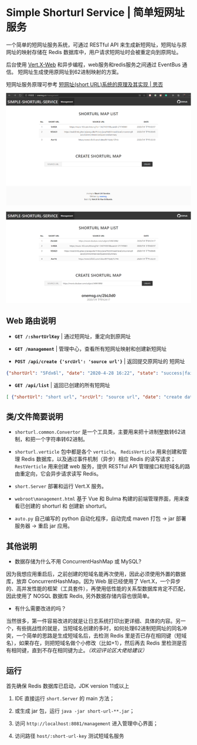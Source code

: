 # Simple Shorturl Service | 简单短网址服务

一个简单的短网址服务系统，可通过 RESTful API 来生成新短网址，短网址与原网址的映射存储在 Redis 数据库中，用户请求短网址时会被重定向到原网址。

后台使用 [Vert.X-Web](https://vertx.io/docs/vertx-web/java/) 和异步编程，web服务和redis服务之间通过 EventBus 通信。 短网址生成使用原网址到62进制映射的方案。

短网址服务原理可参考 [短网址(short URL)系统的原理及其实现 | 思否](https://segmentfault.com/a/1190000012088345)

![管理中心](screenshot/01.png)

![管理中心-创建新短域名](screenshot/02.png)

## Web 路由说明

- **`GET /:shortUrlKey`** | 通过短网址，重定向到原网址

- **`GET /management`** | 管理中心，查看所有短网址映射和创建新短网址

- **`POST /api/create {'srcUrl': 'source url'}`** | 返回提交原网址的 短网址

```json
{"shortUrl": "5Fdx6l", "date": "2020-4-28 16:22", "state": "success|fail"}
```

- **`GET /api/list`** | 返回已创建的所有短网址

```json
[ {"shortUrl": "short url", "srcUrl": "source url", "date": "create date" } ]
```

## 类/文件简要说明

- `shorturl.common.Convertor` 是一个工具类，主要用来把十进制整数转62进制，和把一个字符串转62进制。

- `shorturl.verticle` 包中都是各个 `verticle`。 `RedisVerticle` 用来创建和管理 Redis 数据库，以及通过事件机制（异步）相应 Redis 的读写请求；`RestVerticle` 用来创建 web 服务，提供 RESTful API 管理接口和短域名的路由重定向，它会异步请求读写 Redis。

- `short.Server` 部署和运行 Vert.X 服务。

- `webroot\management.html` 基于 Vue 和 Bulma 构建的前端管理界面，用来查看已创建的 shorturl 和 创建新 shorturl。

- `auto.py` 自己编写的 python 自动化程序，自动完成 maven 打包 -> jar 部署服务器 -> 重启 jar 应用。

## 其他说明

- 数据存储为什么不用 ConcurrentHashMap 或 MySQL?

因为我想应用重启后，之前创建的短域名能再次使用，因此必须使用外置的数据库，放弃 ConcurrentHashMap。因为 Web 层已经使用了 Vert.X，一个异步的、高并发性能的框架（工具套件），再使用低性能的关系型数据库肯定不匹配，因此使用了 NOSQL 数据库 Redis, 另外数据存储内容也很简单。

- 有什么需要改进的吗？

当然很多，第一件容易改进的就是让日志系统打印出更详细、具体的内容。另一个，有些挑战性的就是，当短域名创建的多时，如何处理62进制短网址的同名冲突，一个简单的思路是生成短域名后，去检测 Redis 里是否已存在相同键（短域名），如果存在，则把短域名做个小修改（比如+1），然后再去 Redis 里检测是否有相同键，直到不存在相同键为止。*（欢迎评论区大佬给建议）*

## 运行

首先确保 Redis 数据库已启动，JDK version 11或以上

1. IDE 直接运行 `short.Server` 的 main 方法；

2. 或生成 jar 包，运行 `java -jar short-url-**.jar`；

3. 访问 `http://localhost:8081/management` 进入管理中心界面；

4. 访问路径 `host/:short-url-key` 测试短域名服务
